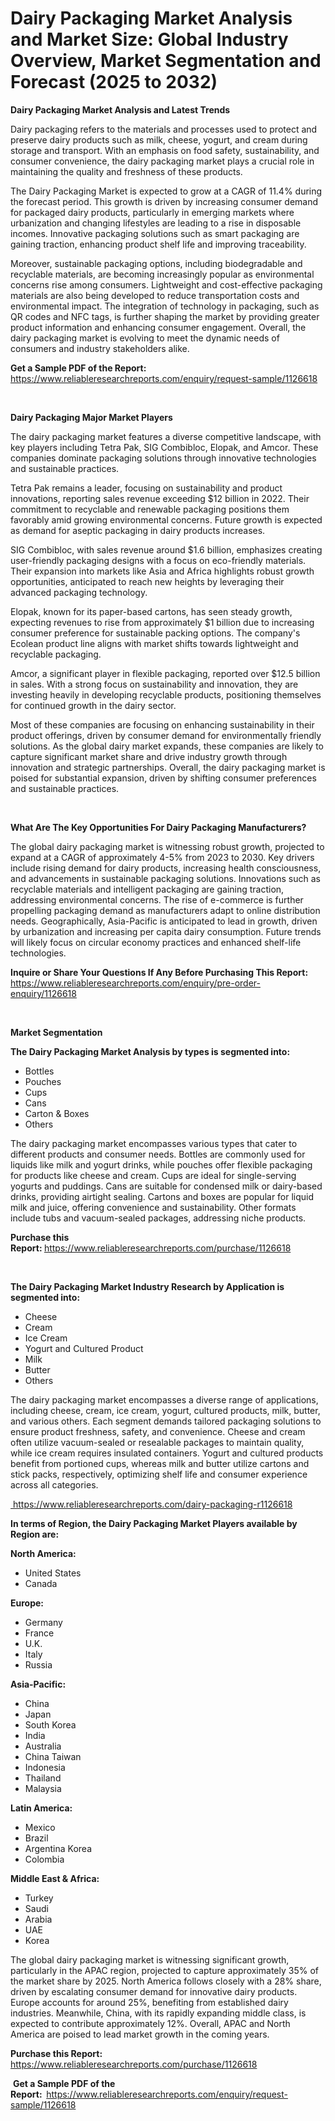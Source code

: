 <p><h1>Dairy Packaging Market Analysis and Market Size: Global Industry Overview, Market Segmentation and Forecast (2025 to 2032)</h1></p><p><strong>Dairy Packaging Market Analysis and Latest Trends</strong></p>
<p><p>Dairy packaging refers to the materials and processes used to protect and preserve dairy products such as milk, cheese, yogurt, and cream during storage and transport. With an emphasis on food safety, sustainability, and consumer convenience, the dairy packaging market plays a crucial role in maintaining the quality and freshness of these products.</p><p>The Dairy Packaging Market is expected to grow at a CAGR of 11.4% during the forecast period. This growth is driven by increasing consumer demand for packaged dairy products, particularly in emerging markets where urbanization and changing lifestyles are leading to a rise in disposable incomes. Innovative packaging solutions such as smart packaging are gaining traction, enhancing product shelf life and improving traceability. </p><p>Moreover, sustainable packaging options, including biodegradable and recyclable materials, are becoming increasingly popular as environmental concerns rise among consumers. Lightweight and cost-effective packaging materials are also being developed to reduce transportation costs and environmental impact. The integration of technology in packaging, such as QR codes and NFC tags, is further shaping the market by providing greater product information and enhancing consumer engagement. Overall, the dairy packaging market is evolving to meet the dynamic needs of consumers and industry stakeholders alike.</p></p>
<p><strong>Get a Sample PDF of the Report:&nbsp;</strong> <a href="https://www.reliableresearchreports.com/enquiry/request-sample/1126618?utm_campaign=2740&utm_medium=2&utm_source=Github&utm_content=ia&utm_term=19042025&utm_id=dairy-packaging">https://www.reliableresearchreports.com/enquiry/request-sample/1126618</a></p>
<p>&nbsp;</p>
<p><strong>Dairy Packaging Major Market Players</strong></p>
<p><p>The dairy packaging market features a diverse competitive landscape, with key players including Tetra Pak, SIG Combibloc, Elopak, and Amcor. These companies dominate packaging solutions through innovative technologies and sustainable practices.</p><p>Tetra Pak remains a leader, focusing on sustainability and product innovations, reporting sales revenue exceeding $12 billion in 2022. Their commitment to recyclable and renewable packaging positions them favorably amid growing environmental concerns. Future growth is expected as demand for aseptic packaging in dairy products increases.</p><p>SIG Combibloc, with sales revenue around $1.6 billion, emphasizes creating user-friendly packaging designs with a focus on eco-friendly materials. Their expansion into markets like Asia and Africa highlights robust growth opportunities, anticipated to reach new heights by leveraging their advanced packaging technology.</p><p>Elopak, known for its paper-based cartons, has seen steady growth, expecting revenues to rise from approximately $1 billion due to increasing consumer preference for sustainable packing options. The company's Ecolean product line aligns with market shifts towards lightweight and recyclable packaging.</p><p>Amcor, a significant player in flexible packaging, reported over $12.5 billion in sales. With a strong focus on sustainability and innovation, they are investing heavily in developing recyclable products, positioning themselves for continued growth in the dairy sector.</p><p>Most of these companies are focusing on enhancing sustainability in their product offerings, driven by consumer demand for environmentally friendly solutions. As the global dairy market expands, these companies are likely to capture significant market share and drive industry growth through innovation and strategic partnerships. Overall, the dairy packaging market is poised for substantial expansion, driven by shifting consumer preferences and sustainable practices.</p></p>
<p>&nbsp;</p>
<p><strong>What Are The Key Opportunities For Dairy Packaging Manufacturers?</strong></p>
<p><p>The global dairy packaging market is witnessing robust growth, projected to expand at a CAGR of approximately 4-5% from 2023 to 2030. Key drivers include rising demand for dairy products, increasing health consciousness, and advancements in sustainable packaging solutions. Innovations such as recyclable materials and intelligent packaging are gaining traction, addressing environmental concerns. The rise of e-commerce is further propelling packaging demand as manufacturers adapt to online distribution needs. Geographically, Asia-Pacific is anticipated to lead in growth, driven by urbanization and increasing per capita dairy consumption. Future trends will likely focus on circular economy practices and enhanced shelf-life technologies.</p></p>
<p><strong>Inquire or Share Your Questions If Any Before Purchasing This Report:</strong> <a href="https://www.reliableresearchreports.com/enquiry/pre-order-enquiry/1126618?utm_campaign=2740&utm_medium=2&utm_source=Github&utm_content=ia&utm_term=19042025&utm_id=dairy-packaging">https://www.reliableresearchreports.com/enquiry/pre-order-enquiry/1126618</a></p>
<p>&nbsp;</p>
<p><strong>Market Segmentation</strong></p>
<p><strong>The Dairy Packaging Market Analysis by types is segmented into:</strong></p>
<p><ul><li>Bottles</li><li>Pouches</li><li>Cups</li><li>Cans</li><li>Carton & Boxes</li><li>Others</li></ul></p>
<p><p>The dairy packaging market encompasses various types that cater to different products and consumer needs. Bottles are commonly used for liquids like milk and yogurt drinks, while pouches offer flexible packaging for products like cheese and cream. Cups are ideal for single-serving yogurts and puddings. Cans are suitable for condensed milk or dairy-based drinks, providing airtight sealing. Cartons and boxes are popular for liquid milk and juice, offering convenience and sustainability. Other formats include tubs and vacuum-sealed packages, addressing niche products.</p></p>
<p><strong>Purchase this Report:&nbsp;</strong><a href="https://www.reliableresearchreports.com/purchase/1126618?utm_campaign=2740&utm_medium=2&utm_source=Github&utm_content=ia&utm_term=19042025&utm_id=dairy-packaging">https://www.reliableresearchreports.com/purchase/1126618</a></p>
<p>&nbsp;</p>
<p><strong>The Dairy Packaging Market Industry Research by Application is segmented into:</strong></p>
<p><ul><li>Cheese</li><li>Cream</li><li>Ice Cream</li><li>Yogurt and Cultured Product</li><li>Milk</li><li>Butter</li><li>Others</li></ul></p>
<p><p>The dairy packaging market encompasses a diverse range of applications, including cheese, cream, ice cream, yogurt, cultured products, milk, butter, and various others. Each segment demands tailored packaging solutions to ensure product freshness, safety, and convenience. Cheese and cream often utilize vacuum-sealed or resealable packages to maintain quality, while ice cream requires insulated containers. Yogurt and cultured products benefit from portioned cups, whereas milk and butter utilize cartons and stick packs, respectively, optimizing shelf life and consumer experience across all categories.</p></p>
<p><a href="https://www.reliableresearchreports.com/dairy-packaging-r1126618?utm_campaign=2740&utm_medium=2&utm_source=Github&utm_content=ia&utm_term=19042025&utm_id=dairy-packaging">&nbsp;https://www.reliableresearchreports.com/dairy-packaging-r1126618</a></p>
<p><strong>In terms of Region, the Dairy Packaging Market Players available by Region are:</strong></p>
<p>
    <p> <strong> North America: </strong>
        <ul>
            <li>United States</li>
            <li>Canada</li>
        </ul>
        </p> 
    <p> <strong> Europe: </strong>
        <ul>
            <li>Germany</li>
            <li>France</li>
            <li>U.K.</li>
            <li>Italy</li>
            <li>Russia</li>
        </ul>
        </p> 
    <p> <strong> Asia-Pacific: </strong>
        <ul>
            <li>China</li>
            <li>Japan</li>
            <li>South Korea</li>
            <li>India</li>
            <li>Australia</li>
            <li>China Taiwan</li>
            <li>Indonesia</li>
            <li>Thailand</li>
            <li>Malaysia</li>
        </ul>
        </p> 
    <p> <strong> Latin America: </strong>
        <ul>
            <li>Mexico</li>
            <li>Brazil</li>
            <li>Argentina Korea</li>
            <li>Colombia</li>
        </ul>
        </p> 
    <p> <strong> Middle East & Africa: </strong>
        <ul>
            <li>Turkey</li>
            <li>Saudi</li>
            <li>Arabia</li>
            <li>UAE</li>
            <li>Korea</li>
        </ul>
    </p>
    </p>
<p><p>The global dairy packaging market is witnessing significant growth, particularly in the APAC region, projected to capture approximately 35% of the market share by 2025. North America follows closely with a 28% share, driven by escalating consumer demand for innovative dairy products. Europe accounts for around 25%, benefiting from established dairy industries. Meanwhile, China, with its rapidly expanding middle class, is expected to contribute approximately 12%. Overall, APAC and North America are poised to lead market growth in the coming years.</p></p>
<p><strong>Purchase this Report: </strong><a href="https://www.reliableresearchreports.com/purchase/1126618?utm_campaign=2740&utm_medium=2&utm_source=Github&utm_content=ia&utm_term=19042025&utm_id=dairy-packaging">https://www.reliableresearchreports.com/purchase/1126618</a></p>
<p>&nbsp;<strong>Get a Sample PDF of the Report:&nbsp;&nbsp;</strong><a href="https://www.reliableresearchreports.com/enquiry/request-sample/1126618?utm_campaign=2740&utm_medium=2&utm_source=Github&utm_content=ia&utm_term=19042025&utm_id=dairy-packaging">https://www.reliableresearchreports.com/enquiry/request-sample/1126618</a></p>
<p><strong></strong></p>
<p><p></p><p></p><p></p></p>